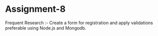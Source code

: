 # Assignment-8
 Frequent Research :- Create a form for registration and apply validations preferable using Node.js and Mongodb.
